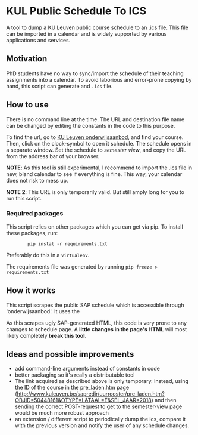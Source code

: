 KUL Public Schedule To ICS
============================

A tool to dump a KU Leuven public course schedule to an .ics file.
This file can be imported in a calendar and is widely supported by
various applications and services.

## Motivation
PhD students have no way to sync/import the schedule of their teaching
assignments into a calendar. To avoid laborious and error-prone
copying by hand, this script can generate and `.ics` file.


## How to use
There is no command line at the time. The URL and destination file
name can be changed by editing the constants in the code to this
purpose.

To find the url, go to [KU Leuven onderwijsaanbod](https://www.onderwijsaanbod.kuleuven.be/2021/opleidingen/e/index.htm),
and find your course. Then, click on the clock-symbol to open it
schedule. The schedule opens in a separate window. Set the schedule to
*semester view*, and copy the URL from the address bar of your
browser.

**NOTE**: As this tool is still experimental, I recommend to import
the .ics file in new, bland calendar to see if everything is fine.
This way, your calendar does not risk to mess up.

**NOTE 2**: This URL is only temporarily valid. But still amply long
for you to run this script.

### Required packages
This script relies on other packages which you can get via pip. To
install these packages, run:
```shell
		pip instal -r requirements.txt
```

Preferably do this in a `virtualenv`.

The requirements file was generated by running `pip freeze >
requirements.txt`

## How it works
This script scrapes the public SAP schedule which is accessible through
'onderwijsaanbod'. It uses the 

As this scrapes ugly SAP-generated HTML, this code is very prone to
any changes to schedule page. A **little changes in the page's HTML** will
most likely completely **break this tool**.

## Ideas and possible improvements

* add command-line arguments instead of constants in code
* better packaging so it's really a distributable tool
* The link acquired as described above is only temporary. Instead, using the ID 
  of the course in the pre\_laden.htm page (<http://www.kuleuven.be/sapredir/uurrooster/pre_laden.htm?OBJID=50448161&OTYPE=L&TAAL=E&SEL_JAAR=2018>)
  and then sending the correct POST-request to get to the semester-view page
  would be much more robust approach
* an extension / different script to periodically dump the ics, compare it with
  the previous version and notify the user of any schedule changes.



